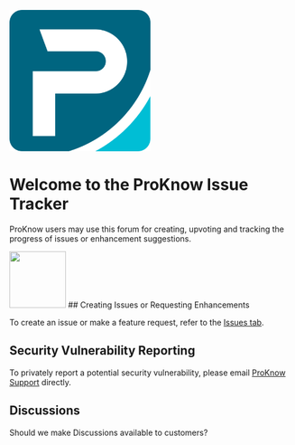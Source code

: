 <p align="left">
  <img src="./.images/pk-icon.svg" width="250" height="250">
</p>

# Welcome to the ProKnow Issue Tracker

ProKnow users may use this forum for creating, upvoting and tracking the progress of issues or enhancement suggestions.

<img src="./.images/feature.png" width="100" height="100">
## Creating Issues or Requesting Enhancements

To create an issue or make a feature request, refer to the [Issues tab](https://github.com/rennerg/issue-tracking-test/issues). 

## Security Vulnerability Reporting

To privately report a potential security vulnerability, please email [ProKnow Support](mailto:proknowsupport@elekta.com) directly. 

## Discussions

Should we make Discussions available to customers?
